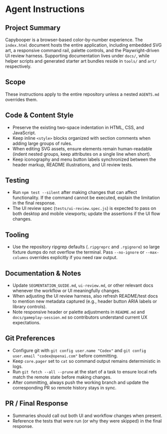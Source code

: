 # Agent Instructions

## Project Summary
Capybooper is a browser-based color-by-number experience. The `index.html` document hosts the entire application, including
embedded SVG art, a responsive command rail, palette controls, and the Playwright-driven UI review harness. Supporting
documentation lives under `docs/`, while helper scripts and generated starter art bundles reside in `tools/` and `art/`
respectively.

## Scope
These instructions apply to the entire repository unless a nested `AGENTS.md` overrides them.

## Code & Content Style
- Preserve the existing two-space indentation in HTML, CSS, and JavaScript.
- Keep inline `<style>` blocks organized with section comments when adding large groups of rules.
- When editing SVG assets, ensure elements remain human-readable (indent nested groups, keep attributes on a single line when short).
- Keep iconography and menu button labels synchronized between the header markup, README illustrations, and UI review tests.

## Testing
- Run `npm test --silent` after making changes that can affect functionality. If the command cannot be executed, explain the limitation in the final response.
- The UI review spec (`tests/ui-review.spec.js`) is expected to pass on both desktop and mobile viewports; update the assertions if the UI flow changes.

## Tooling
- Use the repository ripgrep defaults (`.ripgreprc` and `.rgignore`) so large fixture dumps do not overflow the terminal. Pass `--no-ignore` or `--max-columns` overrides explicitly if you need raw output.

## Documentation & Notes
- Update `SEGMENTATION_GUIDE.md`, `ui-review.md`, or other relevant docs whenever the workflow or UI meaningfully changes.
- When adjusting the UI review harness, also refresh README/test docs to mention new metadata captured (e.g., header button ARIA labels or library controls).
- Note responsive header or palette adjustments in `README.md` and `docs/gameplay-session.md` so contributors understand current UX expectations.

## Git Preferences
- Configure git with `git config user.name "Codex"` and `git config user.email "codex@openai.com"` before committing.
- Keep `core.pager` set to `cat` so command output remains deterministic in logs.
- Run `git fetch --all --prune` at the start of a task to ensure local refs match the remote state before making changes.
- After committing, always push the working branch and update the corresponding PR so remote history stays in sync.

## PR / Final Response
- Summaries should call out both UI and workflow changes when present.
- Reference the tests that were run (or why they were skipped) in the final response.
